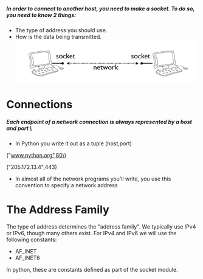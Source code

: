 ##### In order to connect to another host, you need to make a socket. To do so, you need to know 2 things:

* The type of address you should use.
* How is the data being transmitted.![](/assets/sock_con.PNG)

# **Connections**

##### Each endpoint of a network connection is always represented by a host and port \

* In Python you write it out as a tuple \(host,port\)

\("www.python.org",80\)

\("205.172.13.4",443\)

* In almost all of the network programs you’ll write, you use this convention to specify a network address

# **The Address Family**

The type of address determines the "address family". We typically use IPv4 or IPv6, though many others exist. For IPv4 and IPv6 we will use the following constants:

* AF\_INET
* AF\_INET6

In python, these are constants defined as part of the socket module.

